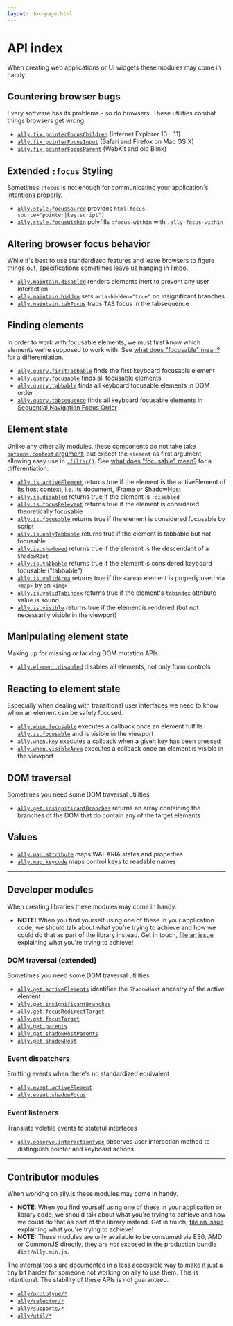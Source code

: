 ```yaml
---
layout: doc-page.html
---
```


# API index

When creating web applications or UI widgets these modules may come in handy.


## Countering browser bugs

Every software has its problems - so do browsers. These utilities combat things browsers get wrong.

* [`ally.fix.pointerFocusChildren`](fix/pointer-focus-children.md) (Internet Explorer 10 - 11)
* [`ally.fix.pointerFocusInput`](fix/pointer-focus-input.md) (Safari and Firefox on Mac OS X)
* [`ally.fix.pointerFocusParent`](fix/pointer-focus-parent.md) (WebKit and old Blink)


## Extended `:focus` Styling

Sometimes `:focus` is not enough for communicating your application's intentions properly.

* [`ally.style.focusSource`](style/focus-source.md) provides `html[focus-source="pointer|key|script"]`
* [`ally.style.focusWithin`](style/focus-within.md) polyfills `:focus-within` with `.ally-focus-within`


## Altering browser focus behavior

While it's best to use standardized features and leave browsers to figure things out, specifications sometimes leave us hanging in limbo.

* [`ally.maintain.disabled`](maintain/disabled.md) renders elements inert to prevent any user interaction
* [`ally.maintain.hidden`](maintain/hidden.md) sets `aria-hidden="true"` on insignificant branches
* [`ally.maintain.tabFocus`](maintain/tab-focus.md) traps <kbd>TAB</kbd> focus in the tabsequence


## Finding elements

In order to work with focusable elements, we must first know which elements we're supposed to work with. See [what does "focusable" mean?](../what-is-focusable.md) for a differentiation.

* [`ally.query.firstTabbable`](query/first-tabbable.md) finds the first keyboard focusable element
* [`ally.query.focusable`](query/focusable.md) finds all focusable elements
* [`ally.query.tabbable`](query/tabbable.md) finds all keyboard focusable elements in DOM order
* [`ally.query.tabsequence`](query/tabsequence.md) finds all keyboard focusable elements in [Sequential Navigation Focus Order](../../concepts.md#Sequential-navigation-focus-order)


## Element state

Unlike any other ally modules, these components do not take take [`options.context` argument](concepts.md#Single-options-argument), but expect the `element` as first argument, allowing easy use in [`.filter()`](https://developer.mozilla.org/en-US/docs/Web/JavaScript/Reference/Global_Objects/Array/filter). See [what does "focusable" mean?](../what-is-focusable.md) for a differentiation.

* [`ally.is.activeElement`](is/active-element.md) returns true if the element is the activeElement of its host context, i.e. its document, iFrame or ShadowHost
* [`ally.is.disabled`](is/disabled.md) returns true if the element is `:disabled`
* [`ally.is.focusRelevant`](is/focus-relevant.md) returns true if the element is considered theoretically focusable
* [`ally.is.focusable`](is/focusable.md) returns true if the element is considered focusable by script
* [`ally.is.onlyTabbable`](is/only-tabbable.md) returns true if the element is tabbable but not focusable
* [`ally.is.shadowed`](is/shadowed.md) returns true if the element is the descendant of a `ShadowRoot`
* [`ally.is.tabbable`](is/tabbable.md) returns true if the element is considered keyboard focusable ("tabbable")
* [`ally.is.validArea`](is/valid-area.md) returns true if the `<area>` element is properly used via `<map>` by an `<img>`
* [`ally.is.validTabindex`](is/valid-tabindex.md) returns true if the element's `tabindex` attribute value is sound
* [`ally.is.visible`](is/visible.md) returns true if the element is rendered (but not necessarily visible in the viewport)


## Manipulating element state

Making up for missing or lacking DOM mutation APIs.

* [`ally.element.disabled`](element/disabled.md) disables all elements, not only form controls


## Reacting to element state

Especially when dealing with transitional user interfaces we need to know when an element can be safely focused.

* [`ally.when.focusable`](when/focusable.md) executes a callback once an element fulfills [`ally.is.focusable`](is/focusable.md) and is visible in the viewport
* [`ally.when.key`](when/key.md) executes a callback when a given key has been pressed
* [`ally.when.visibleArea`](when/visible-area.md) executes a callback once an element is visible in the viewport


## DOM traversal

Sometimes you need some DOM traversal utilities

* [`ally.get.insignificantBranches`](get/insignificant-branches.md) returns an array containing the branches of the DOM that do contain any of the target elements


## Values

* [`ally.map.attribute`](map/attribute.md) maps WAI-ARIA states and properties
* [`ally.map.keycode`](map/keycode.md) maps control keys to readable names


---

## Developer modules

When creating libraries these modules may come in handy.

* **NOTE:** When you find yourself using one of these in your application code, we should talk about what you're trying to achieve and how we could do that as part of the library instead. Get in touch, [file an issue](https://github.com/medialize/ally.js/issues) explaining what you're trying to achieve!


### DOM traversal (extended)

Sometimes you need some DOM traversal utilities

* [`ally.get.activeElements`](get/active-elements.md) identifies the `ShadowHost` ancestry of the active element
* [`ally.get.insignificantBranches`](get/insignificant-branches.md)
* [`ally.get.focusRedirectTarget`](get/focus-redirect-target.md)
* [`ally.get.focusTarget`](get/focus-target.md)
* [`ally.get.parents`](get/parents.md)
* [`ally.get.shadowHostParents`](get/shadow-host-parents.md)
* [`ally.get.shadowHost`](get/shadow-host.md)


### Event dispatchers

Emitting events when there's no standardized equivalent

* [`ally.event.activeElement`](event/active-element.md)
* [`ally.event.shadowFocus`](event/shadow-focus.md)


### Event listeners

Translate volatile events to stateful interfaces

* [`ally.observe.interactionType`](observe/interaction-type.md) observes user interaction method to distinguish pointer and keyboard actions


---

## Contributor modules

When working on ally.js these modules may come in handy.

* **NOTE:** When you find yourself using one of these in your application or library code, we should talk about what you're trying to achieve and how we could do that as part of the library instead. Get in touch, [file an issue](https://github.com/medialize/ally.js/issues) explaining what you're trying to achieve!
* **NOTE:** These modules are only available to be consumed via ES6, AMD or CommonJS directly, they are *not* exposed in the production bundle `dist/ally.min.js`.

The internal tools are documented in a less accessible way to make it just a tiny bit harder for someone not working on ally to use them. This is intentional. The stability of these APIs is not guaranteed.

* [`ally/prototype/*`](prototype.md)
* [`ally/selector/*`](selector.md)
* [`ally/supports/*`](supports.md)
* [`ally/util/*`](util.md)
